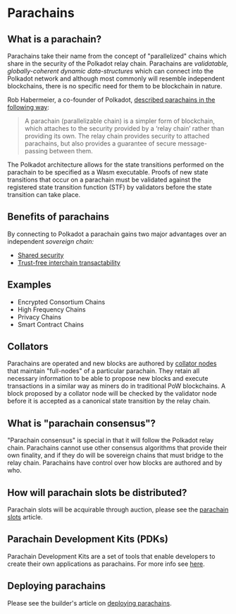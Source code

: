 # Parachains

## What is a parachain?

Parachains take their name from the concept of "parallelized" chains which share in the security of the Polkadot relay chain. Parachains are _validatable, globally-coherent dynamic data-structures_ which can connect into the Polkadot network and although most commonly will resemble independent blockchains, there is no specific need for them to be blockchain in nature.

Rob Habermeier, a co-founder of Polkadot, [described parachains in the following way](https://medium.com/polkadot-network/polkadot-the-parachain-3808040a769a):

> A parachain (parallelizable chain) is a simpler form of blockchain, which attaches to the security provided by a ‘relay chain’ rather than providing its own. The relay chain provides security to attached parachains, but also provides a guarantee of secure message-passing between them.

The Polkadot architecture allows for the state transitions performed on the parachain to be specified as a Wasm executable. Proofs of new state transitions that occur on a parachain must be validated against the registered state transition function (STF) by validators before the state transition can take place.

## Benefits of parachains

By connecting to Polkadot a parachain gains two major advantages over an independent _sovereign chain:_

- [Shared security](./security.md)
- [Trust-free interchain transactability](./interchain.md)

## Examples

- Encrypted Consortium Chains
- High Frequency Chains
- Privacy Chains
- Smart Contract Chains

## Collators

Parachains are operated and new blocks are authored by [collator nodes](../node/collator.md) that maintain "full-nodes" of a particular parachain. They retain all necessary information to be able to propose new blocks and execute transactions in a similar way as miners do in traditional PoW blockchains. A block proposed by a collator node will be checked by the validator node before it is accepted as a canonical state transition by the relay chain.

## What is "parachain consensus"?

"Parachain consensus" is special in that it will follow the Polkadot relay chain. Parachains cannot use other consensus algorithms that provide their own finality, and if they do will be sovereign chains that must bridge to the relay chain. Parachains have control over how blocks are authored and by who.

## How will parachain slots be distributed?

Parachain slots will be acquirable through auction, please see the [parachain slots](./auction.md) article.

## Parachain Development Kits (PDKs)

Parachain Development Kits are a set of tools that enable developers to create their own applications as parachains. For more info see [here](../build/pdk.md). 

## Deploying parachains

Please see the builder's article on [deploying parachains](../build/deploy-parachains.md).
